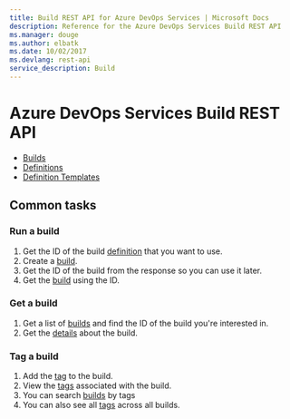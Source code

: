 ```yaml
---
title: Build REST API for Azure DevOps Services | Microsoft Docs
description: Reference for the Azure DevOps Services Build REST API
ms.manager: douge
ms.author: elbatk
ms.date: 10/02/2017
ms.devlang: rest-api
service_description: Build
---
```


# Azure DevOps Services Build REST API

* [Builds](xref:vsts.build.builds)
* [Definitions](xref:vsts.build.builds)
* [Definition Templates](xref:vsts.build.templates)

## Common tasks

### Run a build

1. Get the ID of the build [definition](xref:vsts.build.definitions.list) that you want to use.
2. Create a [build](xref:vsts.build.builds.queue).
3. Get the ID of the build from the response so you can use it later.
4. Get the [build](xref:vsts.build.builds.get) using the ID.

### Get a build

1. Get a list of [builds](xref:vsts.build.builds.list) and find the ID of the build you're interested in.
2. Get the [details](xref:vsts.build.builds.get) about the build.

### Tag a build

1. Add the [tag](xref:vsts.build.tags.addbuildtag) to the build.
2. View the [tags](xref:vsts.build.tags.getbuildtags) associated with the build.
3. You can search [builds](xref:vsts.build.builds.list) by tags
4. You can also see all [tags](xref:vsts.build.tags.gettags) across all builds.